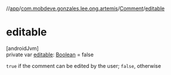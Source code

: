 //[app](../../../index.md)/[com.mobdeve.gonzales.lee.ong.artemis](../index.md)/[Comment](index.md)/[editable](editable.md)

# editable

[androidJvm]\
private var [editable](editable.md): [Boolean](https://kotlinlang.org/api/latest/jvm/stdlib/kotlin/-boolean/index.html) = false

<code>true</code> if the comment can be edited by the user; <code>false</code>, otherwise
